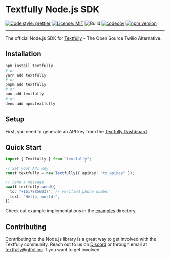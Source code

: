 # Textfully Node.js SDK

[![Code style: prettier](https://img.shields.io/badge/code_style-prettier-ff69b4.svg)](https://github.com/prettier/prettier)
[![License: MIT](https://img.shields.io/badge/License-MIT-blue.svg)](https://opensource.org/licenses/MIT)
![Build](https://github.com/textfully/textfully-node/actions/workflows/node.yml/badge.svg)
[![codecov](https://codecov.io/gh/textfully/textfully-node/branch/main/graph/badge.svg)](https://codecov.io/gh/textfully/textfully-node)
[![npm version](https://img.shields.io/npm/v/textfully)](https://www.npmjs.com/package/textfully)

---

The official Node.js SDK for [Textfully](https://textfully.dev) - The Open Source Twilio Alternative.

## Installation

```bash
npm install textfully
# or
yarn add textfully
# or
pnpm add textfully
# or
bun add textfully
# or
deno add npm:textfully
```

## Setup

First, you need to generate an API key from the [Textfully Dashboard](https://textfully.dev/dashboard/api/keys).

## Quick Start

```ts
import { Textfully } from "textfully";

// Set your API key
const textfully = new Textfully({ apiKey: "tx_apikey" });

// Send a message
await textfully.send({
  to: "+16178856037", // verified phone number
  text: "Hello, world!",
});
```

Check out example implementations in the [examples](https://github.com/textfully/textfully-node/tree/main/examples) directory.

## Contributing

Contributing to the Node.js library is a great way to get involved with the Textfully community. Reach out to us on [Discord](https://discord.gg/Ct6FDCpFBU) or through email at [textfully@gtfol.inc](mailto:textfully@gtfol.inc) if you want to get involved.
